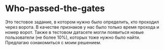 # Who-passed-the-gates

Это тестовое задание, в котором нужно было определить, кто проходил через ворота. В качестве признаков у нас было только время прохода и номер ворот. Также в тестовом датасете могли появиться новые пользователи (не более 10%), которых тоже нужно было найти. Предлагаю ознакомиться с моим решением.
